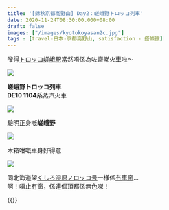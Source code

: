 ```yaml
---
title: '[錦秋京都高野山] Day2：嵯峨野トロッコ列車'
date: 2020-11-24T08:30:00.000+08:00
draft: false
images: ["/images/kyotokoyasan2c.jpg"]
tags : [travel-日本-京都高野山, satisfaction - 搭條鐵]
---
```


嚟得[トロッコ嵯峨駅](https://hidie.net/kyotokoyasan2b/)當然唔係為咗齋睇火車啦～    

![](/images/kyotokoyasan2c.jpg)

**嵯峨野トロッコ列車**  
**DE10 1104**系蒸汽火車  

![](/images/kyotokoyasan2c1.jpg)

驗明正身嘅**嵯峨野**  

![](/images/kyotokoyasan2c2.jpg)

木箱咁嘅車身好得意  

![](/images/kyotokoyasan2c3.jpg)

同北海道架[くしろ湿原ノロッコ号](https://hidie.net/hokkaido3h/)一樣係[冇車窗](https://hidie.net/hokkaido3j/)...  
啊！唔止冇窗，係連個頂都係無色㗎！  
  
  
{{<kyotokoyasan>}}  
